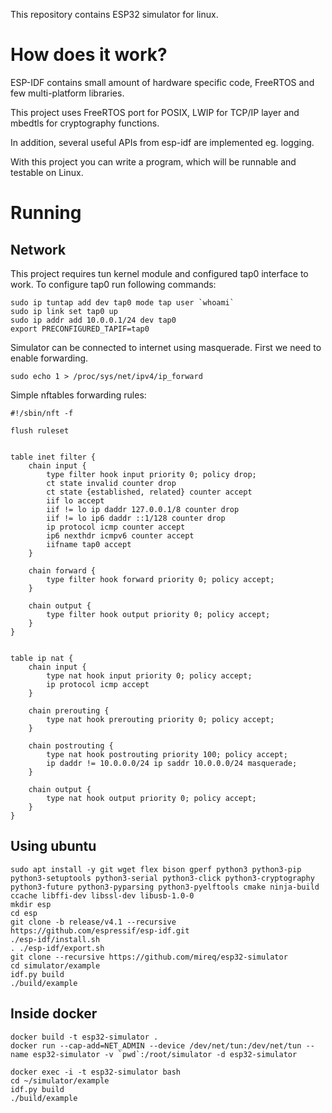 This repository contains ESP32 simulator for linux.

# How does it work?

ESP-IDF contains small amount of hardware specific code, FreeRTOS and few
multi-platform libraries.

This project uses FreeRTOS port for POSIX, LWIP for TCP/IP layer and mbedtls for
cryptography functions.

In addition, several useful APIs from esp-idf are implemented eg. logging.

With this project you can write a program, which will be runnable and testable
on Linux.

# Running

## Network

This project requires tun kernel module and configured tap0 interface to work.
To configure tap0 run following commands:

```
sudo ip tuntap add dev tap0 mode tap user `whoami`
sudo ip link set tap0 up
sudo ip addr add 10.0.0.1/24 dev tap0
export PRECONFIGURED_TAPIF=tap0
```

Simulator can be connected to internet using masquerade. First we need to enable
forwarding.

```
sudo echo 1 > /proc/sys/net/ipv4/ip_forward
```

Simple nftables forwarding rules:

```
#!/sbin/nft -f

flush ruleset


table inet filter {
	chain input {
		type filter hook input priority 0; policy drop;
		ct state invalid counter drop
		ct state {established, related} counter accept
		iif lo accept
		iif != lo ip daddr 127.0.0.1/8 counter drop
		iif != lo ip6 daddr ::1/128 counter drop
		ip protocol icmp counter accept
		ip6 nexthdr icmpv6 counter accept
		iifname tap0 accept
	}

	chain forward {
		type filter hook forward priority 0; policy accept;
	}

	chain output {
		type filter hook output priority 0; policy accept;
	}
}


table ip nat {
	chain input {
		type nat hook input priority 0; policy accept;
		ip protocol icmp accept
	}

	chain prerouting {
		type nat hook prerouting priority 0; policy accept;
	}

	chain postrouting {
		type nat hook postrouting priority 100; policy accept;
		ip daddr != 10.0.0.0/24 ip saddr 10.0.0.0/24 masquerade;
	}

	chain output {
		type nat hook output priority 0; policy accept;
	}
}
```

## Using ubuntu

```
sudo apt install -y git wget flex bison gperf python3 python3-pip python3-setuptools python3-serial python3-click python3-cryptography python3-future python3-pyparsing python3-pyelftools cmake ninja-build ccache libffi-dev libssl-dev libusb-1.0-0
mkdir esp
cd esp
git clone -b release/v4.1 --recursive https://github.com/espressif/esp-idf.git
./esp-idf/install.sh
. ./esp-idf/export.sh
git clone --recursive https://github.com/mireq/esp32-simulator
cd simulator/example
idf.py build
./build/example
```

## Inside docker

```
docker build -t esp32-simulator .
docker run --cap-add=NET_ADMIN --device /dev/net/tun:/dev/net/tun --name esp32-simulator -v `pwd`:/root/simulator -d esp32-simulator

docker exec -i -t esp32-simulator bash
cd ~/simulator/example
idf.py build
./build/example
```
